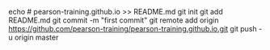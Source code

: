 echo # pearson-training.github.io >> README.md
git init
git add README.md
git commit -m "first commit"
git remote add origin https://github.com/pearson-training/pearson-training.github.io.git
git push -u origin master
